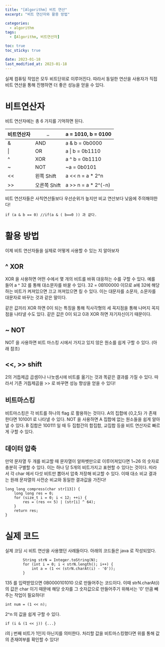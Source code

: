 ```yaml
---
title: "[Algorithm] 비트 연산"
excerpt: "비트 연산자와 활용 방법"

categories:
  - algorithm
tags:
  - [Algorithm, 비트연산자]

toc: true
toc_sticky: true

date: 2023-01-18
last_modified_at: 2023-01-18
---
```


실제 컴퓨팅 작업은 모두 비트단위로 이루어진다. 따라서 동일한 연산을 사용자가 직접 비트 연산을 통해 진행하면 더 좋은 성능을 얻을 수 있다.

# 비트연산자

비트 연산자에는 총 6 가지를 기억하면 된다.

| 비트연산자 | ..           | a = 1010, b = 0100   |
| ---------- | ------------ | -------------------- |
| &          | AND          | a & b = 0b0000       |
| \|         | OR           | a \| b = 0b1110      |
| ^          | XOR          | a ^ b = 0b1110       |
| ~          | NOT          | ~a = 0b0101          |
| <<         | 왼쪽 Shift   | a << n = a \* 2^n    |
| >>         | 오른쪽 Shift | a >> n = a \* 2^(-n) |

비트 연산자들은 사칙연산들보다 우선순위가 높지만 비교 연산보다 낮음에 주의해야한다!

```
if (a & b == 0) //if(a & ( b==0 )) 과 같다.
```

# 활용 방법

이제 비트 연산자들을 실제로 어떻게 사용할 수 있는 지 알아보자

## ^ XOR

XOR 을 사용하면 어떤 수에서 몇 개의 비트를 바꿔 대응하는 수를 구할 수 있다.
예를 들어 a ^ 32 를 통해 대소문자를 바꿀 수 있다.
32 = 0B100000 이므로 a에 32에 해당하는 비트가 켜져있으면 끄고 꺼져있으면 킬 수 있다. 이는 대문자를 소문자, 소문자를 대문자로 바꾸는 것과 같은 말이다.

같은 값끼리 XOR 하면 0이 되는 특징을 통해 직사각형의 세 꼭지점을 통해 나머지 꼭지점을 나타낼 수도 있다. 같은 값은 0이 되고 0과 XOR 하면 자기자신이기 때문이다.

## ~ NOT

NOT 을 사용하면 비트 마스킹 시에서 가지고 있지 않은 원소를 쉽게 구할 수 있다. (아래 참조)

## <<, >> shift

2의 거듭제곱 곱셈이나 나눗셈시에 비트를 옮기는 것과 똑같은 결과를 가질 수 있다. 따라서 기존 거듭제곱을 >> 로 바꾸면 성능 향상을 얻을 수 있다!

## 비트마스킹

비트마스킹은 각 비트를 하나의 flag 로 활용하는 것이다. A의 집합에 {0,2,5} 가 존재한다면 101001 로 나타낼 수 있다. NOT 을 사용하면 A 집합에 없는 원소들을 쉽게 알아낼 수 있다. B 집합은 100111 일 때 두 집합간의 합집합, 교집합 등을 비트 연산자로 빠르게 구할 수 있다.

## 데이터 압축

만약 문자열 두 개를 비교할 때 문자열이 알파벳만으로 이루어져있다면 1~26 의 숫자로 충분히 구별할 수 있다. 이는 하나 당 5개의 비트가지고 표현할 수 있다는 것이다. 따라서 각 char 에서 다섯 비트만 뽑아서 압축 저장해 비교할 수 있다. 이때 대소 비교 결과는 원래 문자열의 사전순 비교와 동일한 결과값을 가진다!

```
long long compress(char str[13]) {
	long long res = 0;
	for (size_t i = 0; i < 12; ++i) {
		res = (res << 5) | (str[i] ^ 64);
	}
	return res;
}
```

# 실제 코드

실제 코딩 시 비트 연산을 사용했던 사례들이다. 아래의 코드들은 java 로 작성되었다.

```
        String strN = Integer.toString(N);
        for (int i = 0; i < strN.length(); i++) {
            int a = (1 << (strN.charAt(i) - '0'));
        }
```

135 를 입력받았으면 0B0000101010 으로 만들어주는 코드이다. 이때 strN.charAt(i) 의 값은 char 이기 때문에 해당 숫자를 그 숫자값으로 만들어주기 위해서는 '0' 만큼 빼주는 작업이 필요하다!

```
int num = (1 << n);
```

2^n 의 값을 쉽게 구할 수 있다.

```
if (i & (1 << j)) {...}
```

i의 j 번째 비트가 1인지 아닌지를 의미한다. 처리할 값을 비트마스킹했다면 위를 통해 값의 존재여부를 확인할 수 있다!

